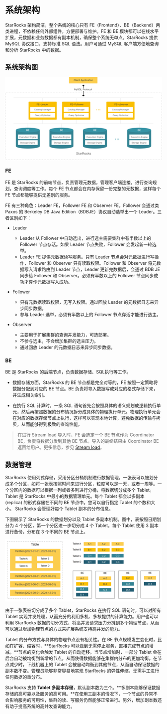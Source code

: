 # 系统架构

StarRocks 架构简洁，整个系统的核心只有 FE（Frontend）、BE（Backend）两类进程，不依赖任何外部组件，方便部署与维护。FE 和 BE 模块都可以在线水平扩展，元数据和业务数据都有副本机制，确保整个系统无单点。StarRocks 提供 MySQL 协议接口，支持标准 SQL 语法。用户可通过 MySQL 客户端方便地查询和分析 StarRocks 中的数据。

## 系统架构图

![system_architecture](../assets/1.2-1.png)

### FE

FE 是 StarRocks 的前端节点，负责管理元数据，管理客户端连接，进行查询规划，查询调度等工作。每个 FE 节点都会在内存保留一份完整的元数据，这样每个 FE 节点都能够提供无差别的服务。

FE 有三种角色：Leader FE，Follower FE 和 Observer FE。Follower 会通过类 Paxos 的 Berkeley DB Java Edition（BDBJE）协议自动选举出一个 Leader。三者区别如下：

- Leader
  - Leader 从 Follower 中自动选出，进行选主需要集群中有半数以上的 Follower 节点存活。如果 Leader 节点失败，Follower 会发起新一轮选举。
  - Leader FE 提供元数据读写服务。只有 Leader 节点会对元数据进行写操作，Follower 和 Observer 只有读取权限。Follower 和 Observer 将元数据写入请求路由到 Leader 节点，Leader 更新完数据后，会通过 BDB JE 同步给 Follower 和 Observer。必须有半数以上的 Follower 节点同步成功才算作元数据写入成功。

- Follower
  - 只有元数据读取权限，无写入权限。通过回放 Leader 的元数据日志来异步同步数据。
  - 参与 Leader 选举，必须有半数以上的 Follower 节点存活才能进行选主。

- Observer
  - 主要用于扩展集群的查询并发能力，可选部署。
  - 不参与选主，不会增加集群的选主压力。
  - 通过回放 Leader 的元数据日志来异步同步数据。

### BE

BE 是 StarRocks 的后端节点，负责数据存储、SQL执行等工作。

- 数据存储方面，StarRocks 的 BE 节点都是完全对等的，FE 按照一定策略将数据分配到对应的 BE 节点。BE 负责将导入数据写成对应的格式存储下来，并生成相关索引。

- 在执行 SQL 计算时，一条 SQL 语句首先会按照具体的语义规划成逻辑执行单元，然后再按照数据的分布情况拆分成具体的物理执行单元。物理执行单元会在对应的数据存储节点上执行，这样可以实现本地计算，避免数据的传输与拷贝，从而能够得到极致的查询性能。

> 在进行 Stream load 导入时，FE 会选定一个 BE 节点作为 Coordinator BE，负责将数据分发到其他 BE 节点。导入的最终结果由 Coordinator BE 返回给用户。更多信息，参见 [Stream load](../loading/StreamLoad.md)。

## 数据管理

StarRocks 使用列式存储，采用分区分桶机制进行数据管理。一张表可以被划分成多个分区，如将一张表按照时间来进行分区，粒度可以是一天，或者一周等。一个分区内的数据可以根据一列或者多列进行分桶，将数据切分成多个 Tablet。Tablet 是 StarRocks 中最小的数据管理单元。每个 Tablet 都会以多副本 (replica) 的形式存储在不同的 BE 节点中。您可以自行指定 Tablet 的个数和大小。 StarRocks 会管理好每个 Tablet 副本的分布信息。

下图展示了 StarRocks 的数据划分以及 Tablet 多副本机制。图中，表按照日期划分为 4 个分区，第一个分区进一步切分成 4 个 Tablet。每个 Tablet 使用 3 副本进行备份，分布在 3 个不同的 BE 节点上。

![data_management](../assets/1.2-2.png)

由于一张表被切分成了多个 Tablet，StarRocks 在执行 SQL 语句时，可以对所有 Tablet 实现并发处理，从而充分的利用多机、多核提供的计算能力。用户也可以利用 StarRocks 数据的切分方式，将高并发请求压力分摊到多个物理节点，从而可以通过增加物理节点的方式来扩展系统支持高并发的能力。

Tablet 的分布方式与具体的物理节点没有相关性。在 BE 节点规模发生变化时，比如在扩容、缩容时，**StarRocks 可以做到无需停止服务，直接完成节点的增减。**节点的变化会触发 Tablet 的自动迁移。当节点增加时，一部分 Tablet 会在后台自动被均衡到新增的节点，从而使得数据能够在集群内分布的更加均衡。在节点减少时，下线机器上的 Tablet 会被自动均衡到其他节点，从而自动保证数据的副本数不变。管理员能够非常容易地实现 StarRocks 的弹性伸缩，无需手工进行任何数据的重分布。

StarRocks 支持 **Tablet 多副本存储**，默认副本数为三个。**多副本能够保证数据存储的高可靠以及服务的高可用。**在使用三副本的情况下，一个节点的异常不会影响服务的可用性，集群的读、写服务仍然能够正常进行。另外，增加副本数还有助于提高系统的高并发查询能力。
